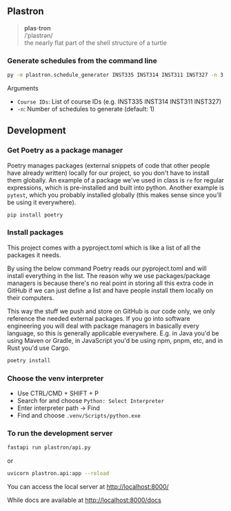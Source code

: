 ## Plastron

> **plas·tron**  
/ˈplastrən/  
the nearly flat part of the shell structure of a turtle

### Generate schedules from the command line

```bash
py -m plastron.schedule_generator INST335 INST314 INST311 INST327 -n 3
```

Arguments
- `Course IDs`: List of course IDs (e.g. INST335 INST314 INST311 INST327)
- `-n`: Number of schedules to generate (default: 1)

## Development

### Get Poetry as a package manager

Poetry manages packages (external snippets of code that other people have already written) locally for our project, so you don't have to install them globally. An example of a package we've used in class is `re` for regular expressions, which is pre-installed and built into python. Another example is `pytest`, which you probably installed globally (this makes sense since you'll be using it everywhere).

```bash
pip install poetry
```

### Install packages

This project comes with a pyproject.toml which is like a list of all the packages it needs.

By using the below command Poetry reads our pyproject.toml and will install everything in the list. The reason why we use packages/package managers is because there's no real point in storing all this extra code in GitHub if we can just define a list and have people install them locally on their computers.

This way the stuff we push and store on GitHub is *our* code only, we only reference the needed external packages. If you go into software engineering you will deal with package managers in basically every language, so this is generally applicable everywhere. E.g. in Java you'd be using Maven or Gradle, in JavaScript you'd be using npm, pnpm, etc, and in Rust you'd use Cargo.

```bash
poetry install
```

### Choose the venv interpreter

- Use CTRL/CMD + SHIFT + P
- Search for and choose `Python: Select Interpreter`
- Enter interpreter path -> Find
- Find and choose `.venv/Scripts/python.exe`

### To run the development server

```bash
fastapi run plastron/api.py
```

or

```bash
uvicorn plastron.api:app --reload
```

You can access the local server at [http://localhost:8000/](http://localhost:8000/)

While docs are available at [http://localhost:8000/docs](http://localhost:8000/docs)

